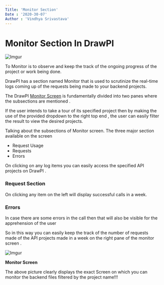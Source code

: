 ```yaml
---
Title: 'Monitor Section'
Date : '2020-30-07'
Author : 'Vindhya Srivastava'
---
```


# Monitor Section In DrawPI

![Imgur](https://i.imgur.com/VqQiZp2.png)

To Monitor is to observe and keep the track of the ongoing progress of the project or work being done.

DrawPI has a section named Monitor that is used to scrutinize the real-time logs coming up of the requests being made to your backend projects.

The DrawPI [Monitor Screen](https://drawpi.com/monitor) is fundamentally divided into two panes where the subsections are mentioned .

If the user intends to take a tour of its specified project then by making the use of the provided dropdown to the right top end , the user can easily filter the result to view the desired projects.

Talking about the subsections of Monitor screen. The three major section available on the screen

- Request Usage
- Requests
- Errors

On clicking on any log items you can easily access the specified API projects on DrawPI .

### Request Section

On clicking any item on the left will display successful calls in a week.

### Errors

In case there are some errors in the call then that will also be visible for the apprehension of the user

So in this way you can easily keep the track of the number of requests made of the API projects made in a week on the right pane of the monitor screen .

![Imgur](https://i.imgur.com/VFgGT2s.png)

**Monitor Screen**

The above picture clearly displays the exact Screen on which you can monitor the backend files filtered by the project name!!!
